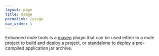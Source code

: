 ```yaml
---
layout: page
title: Usage
permalink: /usage
nav_order: 1
---
```

Enhanced mule tools is a [maven](https://maven.apache.org/) plugin that can be used
either in a mule project to build and deploy a project, or standalone to deploy a pre-compiled 
application jar archive.
